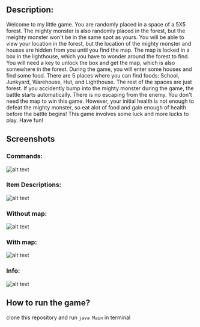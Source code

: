 ## Description:
Welcome to my little game. You are randomly placed in a space of a 5X5 forest. The mighty monster is also randomly placed in the forest, but the meighty monster won't be in the same spot as yours. You will be able to view your location in the forest, but the location of the mighty monster and houses are hidden from you until you find the map. The map is locked in a box in the lighthouse, which you have to wonder around the forest to find. You will need a key to unlock the box and get the map, which is also somewhere in the forest. During the game, you will enter some houses and find some food. There are 5 places where you can find foods: School, Junkyard, Warehouse, Hut, and Lighthouse. The rest of the spaces are just forest. If you accidently bump into the mighty monster during the game, the battle starts automatically. There is no escaping from the enemy. You don't need the map to win this game. However, your initial health is not enough to defeat the mighty monster, so eat alot of food and gain enough of health before the battle begins! This game involves some luck and more lucks to play. Have fun!

## Screenshots

### Commands:
![alt text](https://cwtu.github.io/src/assets/images/ForestHunter/commands.png)

### Item Descriptions:
![alt text](https://cwtu.github.io/src/assets/images/ForestHunter/items.png)

### Without map:
![alt text](https://cwtu.github.io/src/assets/images/ForestHunter/nomap.png)

### With map:
![alt text](https://cwtu.github.io/src/assets/images/ForestHunter/withmap.png)

### Info:
![alt text](https://cwtu.github.io/src/assets/images/ForestHunter/info.png)


## How to run the game?
clone this repository and run `java Main` in terminal